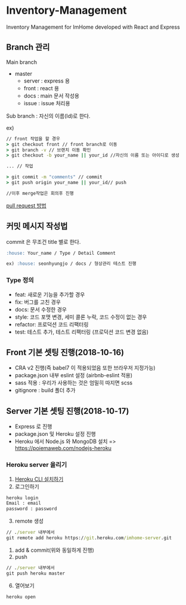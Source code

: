 # Inventory-Management

Inventory Management for ImHome developed with React and Express

## Branch 관리

Main branch

-   master
    -   server : express 용
    -   front : react 용
    -   docs : main 문서 작성용
    -   issue : issue 처리용

Sub branch : 자신의 이름(Id)로 한다.

ex)

```cmd
// front 작업을 할 경우
> git checkout front // front branch로 이동
> git branch -v // 브랜치 이동 확인
> git checkout -b your_name || your_id //자신의 이름 또는 아이디로 생성

... // 작업

> git commit -m "comments" // commit
> git push origin your_name || your_id// push

//이후 merge작업은 회의후 진행
```

[pull request 방법](https://wayhome25.github.io/git/2017/07/08/git-first-pull-request-story/)

## 커밋 메시지 작성법

commit 은 무조건 title 별로 한다.

```md
:house: Your_name / Type / Detail Comment

ex) :house: seonhyungjo / docs / 형상관리 테스트 진행
```

### Type 정의

-   feat: 새로운 기능을 추가할 경우
-   fix: 버그를 고친 경우
-   docs: 문서 수정한 경우
-   style: 코드 포맷 변경, 세미 콜론 누락, 코드 수정이 없는 경우
-   refactor: 프로덕션 코드 리팩터링
-   test: 테스트 추가, 테스트 리팩터링 (프로덕션 코드 변경 없음)

## Front 기본 셋팅 진행(2018-10-16)

-   CRA v2 진행(즉 babel7 이 적용되었음 또한 브라우저 지정가능)
-   package.json 내부 eslint 설정 (airbnb-eslint 적용)
-   sass 적용 : 우리가 사용하는 것은 엄밀히 따지면 scss
-   gitignore : build 폴더 추가

## Server 기본 셋팅 진행(2018-10-17)

-   Express 로 진행
-   package.json 및 Heroku 설정 진행
-   Heroku 에서 Node.js 와 MongoDB 설치 => https://poiemaweb.com/nodejs-heroku

### Heroku server 올리기

1. [Heroku CLI 설치하기](https://devcenter.heroku.com/articles/heroku-cli#download-and-install)
2. 로그인하기

```cmd
heroku login
Email : email
password : password
```

3. remote 생성

```cmd
// ./server 내부에서
git remote add heroku https://git.heroku.com/imhome-server.git
```

1. add & commit(위와 동일하게 진행)
2. push

```cmd
// ./server 내부에서
git push heroku master
```

6. 열어보기

```cmd
heroku open
```
